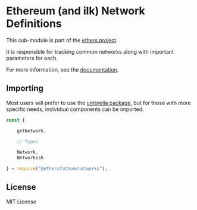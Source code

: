 Ethereum (and ilk) Network Definitions
======================================

This sub-module is part of the [ethers project](https://github.com/Into-the-Fathom/ethers.js).

It is responsible for tracking common networks along with important
parameters for each.

For more information, see the [documentation](https://docs.ethers.io/v5/api/providers/types/#providers-Network).

Importing
---------

Most users will prefer to use the [umbrella package](https://www.npmjs.com/package/ethers),
but for those with more specific needs, individual components can be imported.

```javascript
const {

    getNetwork,

    // Types

    Network,
    Networkish

} = require("@ethersfathom/networks");
```


License
-------

MIT License
